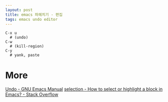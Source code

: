 ```yaml
---
layout: post
title: emacs 파헤치기 - 편집
tags: emacs undo editor
---
```


```
C-x u
  # (undo)
C-w
  # (kill-region)
C-y
  # yank, paste
```

# More
[Undo - GNU Emacs Manual](https://www.gnu.org/software/emacs/manual/html_node/emacs/Undo.html#fn-1)
[selection - How to select or highlight a block in Emacs? - Stack Overflow](https://stackoverflow.com/questions/657672/how-to-select-or-highlight-a-block-in-emacs)
